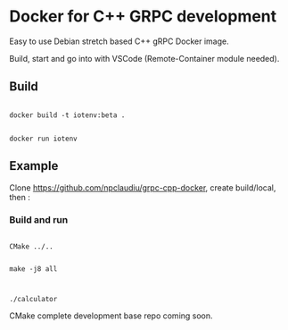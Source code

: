 # Docker for C++ GRPC development

Easy to use Debian stretch based C++ gRPC Docker image.

Build, start and go into with VSCode (Remote-Container module needed).

## Build

<code>
docker build -t iotenv:beta .

docker run iotenv
</code>

## Example

Clone https://github.com/npclaudiu/grpc-cpp-docker, create build/local, then :

### Build and run

<code>
CMake ../..

make -j8 all

./calculator
</code>

CMake complete development base repo coming soon.
